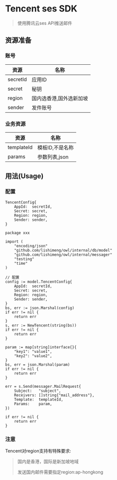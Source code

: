 # Tencent ses SDK

> 使用腾讯云ses API推送邮件

## 资源准备

### 账号

| 资源       | 名称           |
|----------|--------------|
| secretId | 应用ID         |
| secret   | 秘钥           |
| region   | 国内选香港,国外选新加坡 |
| sender   | 发件账号         |

### 业务资源

| 资源         | 名称        |
|------------|-----------|
| templateId | 模板ID,不是名称 |
| params     | 参数列表,json |

## 用法(Usage)

### 配置

```shell
TencentConfig{
    AppId:  secretId,
    Secret: secret,
    Region: region,
    Sender: sender,
}
```

```shell
package xxx

import (
	"encoding/json"
	"github.com/lishimeng/owl/internal/db/model"
	"github.com/lishimeng/owl/internal/messager"
	"testing"
	"time"
)

// 配置
config := model.TencentConfig{
    AppId:  secretId,
    Secret: secret,
    Region: region,
    Sender: sender,
}
bs, err := json.Marshal(config)
if err != nil {
    return err
}
s, err := NewTencent(string(bs))
if err != nil {
    return err
}

param := map[string]interface{}{
    "key1": "value1",
    "key2": "value2",
}
bs, err = json.Marshal(param)
if err != nil {
    return err
}

err = s.Send(messager.MailRequest{
    Subject:   "subject",
    Receivers: []string{"mail_address"},
    Template:  templateId,
    Params:    param,
})

if err != nil {
    return err
}
```

### 注意

Tencent对region支持有特殊要求:
> 国内是香港，国际是新加坡地域
>
> 发送国内邮件需要指定region:ap-hongkong

